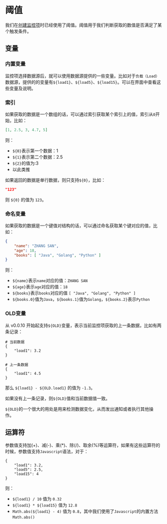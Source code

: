 # 阈值
我们在[创建监控项](http://teaos.cn/doc/agents/Item.md#4%E6%B7%BB%E5%8A%A0%E9%98%88%E5%80%BC)时已经使用了阈值。阈值用于我们判断获取的数值是否满足了某个触发条件。

## 变量
### 内置变量
监控项选择数据源后，就可以使用数据源提供的一些变量。比如对于`负载（Load）`数据源，提供的的变量有`${load1}`、`${load5}`、`${load15}`。可以在界面中查看这些变量及说明。

### 索引
如果获取的数据是一个数组的话，可以通过索引获取某个索引上的值，索引从`0`开始，比如：
~~~json
[1, 2.5, 3, 4.7, 5]
~~~
则：
* `${0}`表示第一个数据：1
* `${1}`表示第二个数据：2.5
* `${2}`的值为:3
* 以此类推

如果返回的数据是单行数据，则只支持`${0}`，比如：
~~~json
"123"
~~~
则 `${0}` 的值为 `123`。

### 命名变量
如果获取的数据是一个键值对结构的话，可以通过命名获取某个键对应的值，比如：
~~~json
{
	"name": "ZHANG SAN",
	"age": 18,
	"books": [ "Java", "Golang", "Python" ]
}
~~~
则：
* `${name}`表示`name`对应的值：`ZHANG SAN`
* `${age}`表示`age`对应的值：`18`
* `${books}`表示`books`对应的值 `[ "Java", "Golang", "Python" ]`
* `${books.0}`值为`Java`，`${books.1}`值为`Golang`，`${books.2}`表示`Python`

### OLD变量
从 v0.0.10 开始起支持`${OLD}`变量，表示当前监控项获取的上一条数据，比如有两条记录：
~~~
# 当前数据
{
	"load1": 3.2
}

# 上一条数据
{
	"load1": 4.5
}
~~~
那么 `${load1} - ${OLD.load1}` 的值为 `-1.3`。

如果没有上一条记录，则`${OLD}`值和当前数据值一致。

`${OLD}`的一个很大的用处是用来检测数据变化，从而发出通知或者执行其他操作。

## 运算符
参数值支持加(+)、减(-)、乘(*)、除(/)、取余(%)等运算符，如果有这些运算符的时候，参数值支持`Javascript`语法，对于：
~~~
{
	"load1": 3.2,
	"load5": 2.5,
	"load15": 4
}
~~~
则：
* `${load1} / 10` 值为 `0.32`
* `${load1} * ${load15}` 值为 `12.8`
* `Math.abs(${load1} - 4)` 值为 `0.8`，其中我们使用了`Javascript`的内置方法`Math.abs()`
